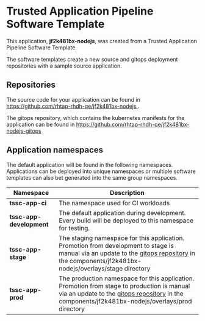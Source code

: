 # Trusted Application Pipeline Software Template

This application, **jf2k481bx-nodejs**, was created from a Trusted Application Pipeline Software Template.

The software templates create a new source and gitops deployment repositories with a sample source application. 

## Repositories

The source code for your application can be found in [https://github.com/rhtap-rhdh-qe/jf2k481bx-nodejs ](https://github.com/rhtap-rhdh-qe/jf2k481bx-nodejs ).
 
The gitops repository, which contains the kubernetes manifests for the application can be found in 
[https://github.com/rhtap-rhdh-qe/jf2k481bx-nodejs-gitops ](https://github.com/rhtap-rhdh-qe/jf2k481bx-nodejs-gitops ) 

## Application namespaces 

The default application will be found in the following namespaces. Applications can be deployed into unique namespaces or multiple software templates can also bet generated into the same group namespaces.  

|  Namespace   |  Description   |  
| -------- | -------- |
| **tssc-app-ci** | The namespace used for CI workloads |
| **tssc-app-development** | The default application during development. Every build will be deployed to this namespace for testing. |
| **tssc-app-stage** | The staging namespace for this application. Promotion from development to stage is manual via an update to the [gitops repository](https://github.com/rhtap-rhdh-qe/jf2k481bx-nodejs-gitops ) in the components/jf2k481bx-nodejs/overlays/stage directory |
| **tssc-app-prod** | The production namespace for this application. Promotion from stage to production is manual via an update to the [gitops repository](https://github.com/rhtap-rhdh-qe/jf2k481bx-nodejs-gitops ) in the components/jf2k481bx-nodejs/overlays/prod directory |